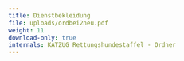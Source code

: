 ```yaml
---
title: Dienstbekleidung
file: uploads/ordbei2neu.pdf
weight: 11
download-only: true
internals: KATZUG Rettungshundestaffel - Ordner
---
```

